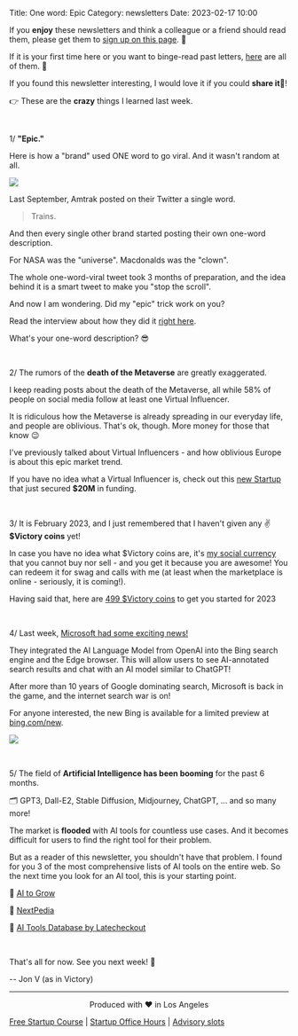 Title: One word: Epic
Category: newsletters
Date: 2023-02-17 10:00

If you **enjoy** these newsletters and think a colleague or a friend should read them, please get them to [sign up on this page](https://jon.io/). 📝

If it is your first time here or you want to binge-read past letters, [here](https://jon.io/category/newsletters) are all of them. 📰

If you found this newsletter interesting, I would love it if you could **share it**🔗!

👉 These are the **crazy** things I learned last week.

<br>

1/ **"Epic."**

Here is how a "brand" used ONE word to go viral. And it wasn't random at all.

![](https://sendfoxprod.b-cdn.net/media/Oqf85Cv9bhAR5gWSgs6PsQ0MfbaAArVkNTaCEsNW16325)

Last September, Amtrak posted on their Twitter a single word.

> Trains.

And then every single other brand started posting their own one-word description.

For NASA was the "universe". Macdonalds was the "clown".

The whole one-word-viral tweet took 3 months of preparation, and the idea behind it is a smart tweet to make you "stop the scroll".


And now I am wondering. Did my "epic" trick work on you?

Read the interview about how they did it [right here](https://milkkarten.substack.com/p/amtraks-trains-tweet-went-through?utm_source=substack&utm_medium=email).

What's your one-word description? 😎

<br>

2/ The rumors of the **death of the Metaverse** are greatly exaggerated.

I keep reading posts about the death of the Metaverse, all while 58% of people on social media follow at least one Virtual Influencer.

It is ridiculous how the Metaverse is already spreading in our everyday life, and people are oblivious. That's ok, though. More money for those that know 😉

I've previously talked about Virtual Influencers - and how oblivious Europe is about this epic market trend.

If you have no idea what a Virtual Influencer is, check out this [new Startup](https://superplastic.co/pages/talent) that just secured **$20M** in funding.

<br>

3/ It is February 2023, and I just remembered that I haven't given any ✌️ **$Victory coins** yet!

In case you have no idea what $Victory coins are, it's [my social currency](https://victory.jon.io/what) that you cannot buy nor sell - and you get it because you are awesome! You can redeem it for swag and calls with me (at least when the marketplace is online - seriously, it is coming!).

Having said that, here are [499 $Victory coins](https://victory.jon.io/claim/2023) to get you started for 2023

<br>

4/ Last week, [Microsoft had some exciting news!](https://arstechnica.com/information-technology/2023/02/microsoft-announces-ai-powered-bing-search-and-edge-browser/)

They integrated the AI Language Model from OpenAI into the Bing search engine and the Edge browser. This will allow users to see AI-annotated search results and chat with an AI model similar to ChatGPT!

After more than 10 years of Google dominating search, Microsoft is back in the game, and the internet search war is on!

For anyone interested, the new Bing is available for a limited preview at [bing.com/new](http://bing.com/new).

![](https://sendfoxprod.b-cdn.net/media/BQLhcKJWXvd6q8dA7bpmrdpiPt7zSKvyMkg2zjO116325)

<br>

5/ The field of **Artificial Intelligence has been booming** for the past 6 months.

🗂 GPT3, Dall-E2, Stable Diffusion, Midjourney, ChatGPT, ... and so many more!

The market is **flooded** with AI tools for countless use cases. And it becomes difficult for users to find the right tool for their problem.

But as a reader of this newsletter, you shouldn't have that problem. I found for you 3 of the most comprehensive lists of AI tools on the entire web. So the next time you look for an AI tool, this is your starting point.

🔹 [AI to Grow](https://aitogrow.com/)

🔹 [NextPedia](https://www.nextpedia.io/)

🔹 [AI Tools Database by Latecheckout](https://latecheckout.notion.site/eb41766a528a48c595dce5a0594056a0?v=eca67607940b4225b834af22b129a139)

<br>

That's all for now. See you next week! 🚀

-- Jon V (as in Victory)

---

<div align="center">
  Produced with ❤️ in Los Angeles
</div>

[Free Startup Course](https://jon.io/pages/built-to-fail) | [Startup Office Hours](https://jon.io/startup-office-hours) | [Advisory slots](https://jon.io/advisory)
